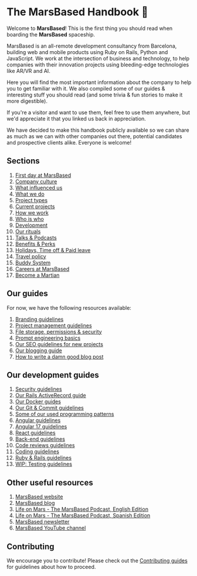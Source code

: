# The MarsBased Handbook 🚀

Welcome to **MarsBased**! This is the first thing you should read when boarding the **MarsBased** spaceship.

MarsBased is an all-remote development consultancy from Barcelona, building web and mobile products using Ruby on Rails, Python and JavaScript. We work at the intersection of business and technology, to help companies with their innovation projects using bleeding-edge technologies like AR/VR and AI.

Here you will find the most important information about the company to help you to get familiar with it. We also compiled some of our guides &amp; interesting stuff you should read (and some trivia & fun stories to make it more digestible).

If you're a visitor and want to use them, feel free to use them anywhere, but we'd appreciate it that you linked us back in appreciation.

We have decided to make this handbook publicly available so we can share as much as we can with other companies out there, potential candidates and prospective clients alike. Everyone is welcome!

## Sections

1. [First day at MarsBased](/sections/firstday.md)
1. [Company culture](/sections/companyculture.md)
1. [What influenced us](/sections/influences.md)
1. [What we do](/sections/whatwedo.md)
1. [Project types](/sections/projects.md)
1. [Current projects](/sections/currentprojects.md)
1. [How we work](/sections/howwework.md)
1. [Who is who](/sections/who-is-who.md)
1. [Development](/sections/development.md)
1. [Our rituals](/sections/rituals.md)
1. [Talks & Podcasts](/sections/talks.md)
1. [Benefits & Perks](/sections/benefits.md)
1. [Holidays, Time off & Paid leave](/sections/timeoff.md)
1. [Travel policy](/sections/policy-travel.md)
1. [Buddy System](/sections/buddy.md)
1. [Careers at MarsBased](/sections/careers.md)
1. [Become a Martian](/sections/become-a-martian.md)

## Our guides

For now, we have the following resources available:

1. [Branding guidelines](/guides/branding.md)
1. [Project management guidelines](/guides/pm-guidelines.md)
1. [File storage, permissions & security](/guides/permissionssecurity.md)
1. [Prompt engineering basics](/guides/prompts.md)
1. [Our SEO guidelines for new projects](/guides/seo-guidelines.md)
1. [Our blogging guide](/guides/blogging-guide.md)
1. [How to write a damn good blog post](/guides/how-to-blog.md)

## Our development guides

1. [Security guidelines](/guides/security/README.md)
1. [Our Rails ActiveRecord guide](/guides/development/activerecord-guide.md)
1. [Our Docker guides](/guides/development/docker-guide.md)
1. [Our Git & Commit guidelines](/guides/development/git-guidelines.md)
1. [Some of our used programming patterns](/guides/patterns/README.md)
1. [Angular guidelines](/guides/development/angular-guidelines.md)
1. [Angular 17 guidelines](/guides/development/angular-17-guidelines.md)
1. [React guidelines](/guides/development/react-guidelines.md)
1. [Back-end guidelines](/guides/development/back-end-development-guidelines.md)
1. [Code reviews guidelines](/guides/development/code-reviews-guidelines.md)
1. [Coding guidelines](/guides/development/coding-guidelines.md)
1. [Ruby & Rails guidelines](/guides/development/ruby-guidelines.md)
1. [WIP: Testing guidelines](/guides/development/testing-guidelines.md)

## Other useful resources

1. <a href="https://marsbased.com" title="MarsBased website" target="_blank">MarsBased website</a>
1. <a href="https://marsbased.com/blog" title="MarsBased blog" target="_blank">MarsBased blog</a>
1. <a href="https://podcast.marsbased.com/" title="Life on Mars - The MarsBased Podcast, English Edition" target="_blank">Life on Mars - The MarsBased Podcast, English Edition</a>
1. <a href="https://podcast.marsbased.com/podcasts-es/" title="Life on Mars - The MarsBased Podcast, Spanish Edition" target="_blank">Life on Mars - The MarsBased Podcast, Spanish Edition</a>
1. <a href="https://marsbased.us7.list-manage.com/subscribe/post?u=1ab50c539712be36367b96b98&amp;id=89db0a6312" title="MarsBased newsletter" target="_blank">MarsBased newsletter</a>
1. <a href="https://www.youtube.com/@MarsBased" title="MarsBased YouTube channel" target="_blank">MarsBased YouTube channel</a>

## Contributing

We encourage you to contribute! Please check out the [Contributing guides](./CONTRIBUTING.md) for guidelines about how to proceed.
